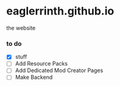 # eaglerrinth.github.io
the website

### to do
- [x] stuff
- [ ] Add Resource Packs
- [ ] Add Dedicated Mod Creator Pages 
- [ ] Make Backend

